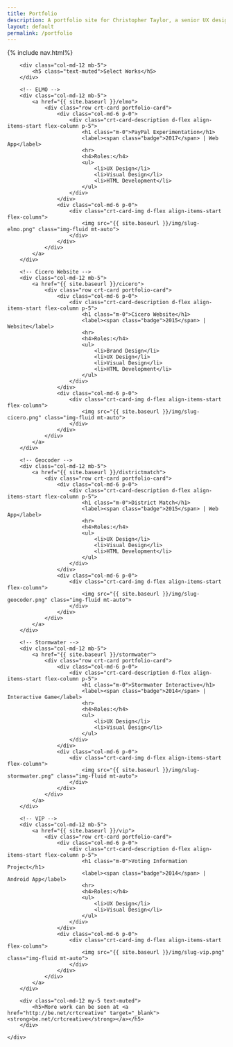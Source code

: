 ```yaml
---
title: Portfolio
description: A portfolio site for Christopher Taylor, a senior UX designer at PayPal and freelance design consultant.
layout: default
permalink: /portfolio
---
```

{% include nav.html%}

<div class="container">
	<div class="row">
	
		<div class="col-md-12 mb-5">
			<h5 class="text-muted">Select Works</h5>
		</div>

		<!-- ELMO -->
		<div class="col-md-12 mb-5">
			<a href="{{ site.baseurl }}/elmo">
				<div class="row crt-card portfolio-card">
					<div class="col-md-6 p-0">
						<div class="crt-card-description d-flex align-items-start flex-column p-5">
							<h1 class="m-0">PayPal Experimentation</h1>
							<label><span class="badge">2017</span> | Web App</label>
							<hr>
							<h4>Roles:</h4>
							<ul>
								<li>UX Design</li>
								<li>Visual Design</li>
								<li>HTML Development</li>
							</ul>
						</div>
					</div>
					<div class="col-md-6 p-0">
						<div class="crt-card-img d-flex align-items-start flex-column">
							<img src="{{ site.baseurl }}/img/slug-elmo.png" class="img-fluid mt-auto">
						</div>
					</div>
				</div>
			</a>
		</div>

		<!-- Cicero Website -->
		<div class="col-md-12 mb-5">
			<a href="{{ site.baseurl }}/cicero">
				<div class="row crt-card portfolio-card">
					<div class="col-md-6 p-0">
						<div class="crt-card-description d-flex align-items-start flex-column p-5">
							<h1 class="m-0">Cicero Website</h1>
							<label><span class="badge">2015</span> | Website</label>
							<hr>
							<h4>Roles:</h4>
							<ul>
								<li>Brand Design</li>
								<li>UX Design</li>
								<li>Visual Design</li>
								<li>HTML Development</li>
							</ul>
						</div>
					</div>
					<div class="col-md-6 p-0">
						<div class="crt-card-img d-flex align-items-start flex-column">
							<img src="{{ site.baseurl }}/img/slug-cicero.png" class="img-fluid mt-auto">
						</div>
					</div>
				</div>
			</a>
		</div>

		<!-- Geocoder -->
		<div class="col-md-12 mb-5">
			<a href="{{ site.baseurl }}/districtmatch">
				<div class="row crt-card portfolio-card">
					<div class="col-md-6 p-0">
						<div class="crt-card-description d-flex align-items-start flex-column p-5">
							<h1 class="m-0">District Match</h1>
							<label><span class="badge">2015</span> | Web App</label>
							<hr>
							<h4>Roles:</h4>
							<ul>
								<li>UX Design</li>
								<li>Visual Design</li>
								<li>HTML Development</li>
							</ul>
						</div>
					</div>
					<div class="col-md-6 p-0">
						<div class="crt-card-img d-flex align-items-start flex-column">
							<img src="{{ site.baseurl }}/img/slug-geocoder.png" class="img-fluid mt-auto">
						</div>
					</div>
				</div>
			</a>
		</div>

		<!-- Stormwater -->
		<div class="col-md-12 mb-5">
			<a href="{{ site.baseurl }}/stormwater">
				<div class="row crt-card portfolio-card">
					<div class="col-md-6 p-0">
						<div class="crt-card-description d-flex align-items-start flex-column p-5">
							<h1 class="m-0">Stormwater Interactive</h1>
							<label><span class="badge">2014</span> | Interactive Game</label>
							<hr>
							<h4>Roles:</h4>
							<ul>
								<li>UX Design</li>
								<li>Visual Design</li>
							</ul>
						</div>
					</div>
					<div class="col-md-6 p-0">
						<div class="crt-card-img d-flex align-items-start flex-column">
							<img src="{{ site.baseurl }}/img/slug-stormwater.png" class="img-fluid mt-auto">
						</div>
					</div>
				</div>
			</a>
		</div>

		<!-- VIP -->
		<div class="col-md-12 mb-5">
			<a href="{{ site.baseurl }}/vip">
				<div class="row crt-card portfolio-card">
					<div class="col-md-6 p-0">
						<div class="crt-card-description d-flex align-items-start flex-column p-5">
							<h1 class="m-0">Voting Information Project</h1>
							<label><span class="badge">2014</span> | Android App</label>
							<hr>
							<h4>Roles:</h4>
							<ul>
								<li>UX Design</li>
								<li>Visual Design</li>
							</ul>
						</div>
					</div>
					<div class="col-md-6 p-0">
						<div class="crt-card-img d-flex align-items-start flex-column">
							<img src="{{ site.baseurl }}/img/slug-vip.png" class="img-fluid mt-auto">
						</div>
					</div>
				</div>
			</a>
		</div>

		<div class="col-md-12 my-5 text-muted">
			<h5>More work can be seen at <a href="http://be.net/crtcreative" target="_blank"><strong>be.net/crtcreative</strong></a></h5>
		</div>

	</div>
</div>